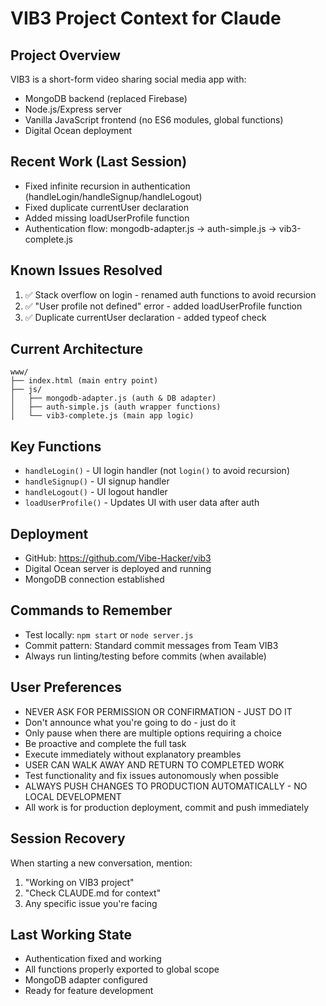 # VIB3 Project Context for Claude

## Project Overview
VIB3 is a short-form video sharing social media app with:
- MongoDB backend (replaced Firebase)
- Node.js/Express server
- Vanilla JavaScript frontend (no ES6 modules, global functions)
- Digital Ocean deployment

## Recent Work (Last Session)
- Fixed infinite recursion in authentication (handleLogin/handleSignup/handleLogout)
- Fixed duplicate currentUser declaration
- Added missing loadUserProfile function
- Authentication flow: mongodb-adapter.js → auth-simple.js → vib3-complete.js

## Known Issues Resolved
1. ✅ Stack overflow on login - renamed auth functions to avoid recursion
2. ✅ "User profile not defined" error - added loadUserProfile function
3. ✅ Duplicate currentUser declaration - added typeof check

## Current Architecture
```
www/
├── index.html (main entry point)
├── js/
│   ├── mongodb-adapter.js (auth & DB adapter)
│   ├── auth-simple.js (auth wrapper functions)
│   └── vib3-complete.js (main app logic)
```

## Key Functions
- `handleLogin()` - UI login handler (not `login()` to avoid recursion)
- `handleSignup()` - UI signup handler
- `handleLogout()` - UI logout handler
- `loadUserProfile()` - Updates UI with user data after auth

## Deployment
- GitHub: https://github.com/Vibe-Hacker/vib3
- Digital Ocean server is deployed and running
- MongoDB connection established

## Commands to Remember
- Test locally: `npm start` or `node server.js`
- Commit pattern: Standard commit messages from Team VIB3
- Always run linting/testing before commits (when available)

## User Preferences
- NEVER ASK FOR PERMISSION OR CONFIRMATION - JUST DO IT
- Don't announce what you're going to do - just do it
- Only pause when there are multiple options requiring a choice
- Be proactive and complete the full task
- Execute immediately without explanatory preambles
- USER CAN WALK AWAY AND RETURN TO COMPLETED WORK
- Test functionality and fix issues autonomously when possible
- ALWAYS PUSH CHANGES TO PRODUCTION AUTOMATICALLY - NO LOCAL DEVELOPMENT
- All work is for production deployment, commit and push immediately

## Session Recovery
When starting a new conversation, mention:
1. "Working on VIB3 project"
2. "Check CLAUDE.md for context"
3. Any specific issue you're facing

## Last Working State
- Authentication fixed and working
- All functions properly exported to global scope
- MongoDB adapter configured
- Ready for feature development